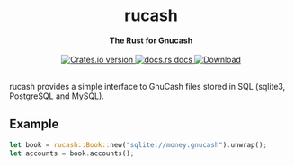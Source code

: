 <h1 align="center">rucash</h1>
<div align="center">
 <strong>
   The Rust for Gnucash
 </strong>
</div>

<br />

<div align="center">
  <!-- Version -->
  <a href="https://crates.io/crates/rucash">
    <img src="https://img.shields.io/crates/v/rucash.svg?style=flat-square"
    alt="Crates.io version" />
  </a>
  <!-- Docs -->
  <a href="https://docs.rs/rucash">
    <img src="https://img.shields.io/badge/docs-latest-blue.svg?style=flat-square"
      alt="docs.rs docs" />
  </a>
  <!-- Downloads -->
  <a href="https://crates.io/crates/rucash">
    <img src="https://img.shields.io/crates/d/rucash.svg?style=flat-square"
      alt="Download" />
  </a>
</div>

<br/>

rucash provides a simple interface to GnuCash files stored in SQL (sqlite3, PostgreSQL and MySQL).

## Example
```rust
let book = rucash::Book::new("sqlite://money.gnucash").unwrap();
let accounts = book.accounts();
```
